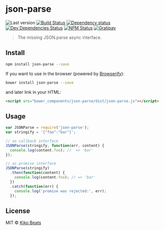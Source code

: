 # json-parse

![Last version](https://img.shields.io/github/tag/Kikobeats/json-parse.svg?style=flat-square)
[![Build Status](http://img.shields.io/travis/Kikobeats/json-parse/master.svg?style=flat)](https://travis-ci.org/Kikobeats/json-parse)
[![Dependency status](http://img.shields.io/david/Kikobeats/json-parse.svg?style=flat-square)](https://david-dm.org/Kikobeats/json-parse)
[![Dev Dependencies Status](http://img.shields.io/david/dev/Kikobeats/json-parse.svg?style=flat-square)](https://david-dm.org/Kikobeats/json-parse#info=devDependencies)
[![NPM Status](http://img.shields.io/npm/dm/json-parse.svg?style=flat-square)](https://www.npmjs.org/package/json-parse)
[![Gratipay](https://img.shields.io/gratipay/Kikobeats.svg?style=flat-square)](https://gratipay.com/~Kikobeats/)

> The missing JSON.parse async interface.

## Install

```bash
npm install json-parse --save
```

If you want to use in the browser (powered by [Browserify](http://browserify.org/)):

```bash
bower install json-parse --save
```

and later link in your HTML:

```html
<script src="bower_components/json-parse/dist/json-parse.js"></script>
```

## Usage

```js
var JSONParse = require('json-parse');
var stringify = '{"foo":"bar"}';

// as callback interface
JSONParse(stringify, function(err, content) {
  console.log(content.foo); //  => 'bar'
});

// as promise interface
JSONParse(stringify)
  .then(function(content) {
    console.log(content.foo); // => 'bar'
  })
  .catch(function(err) {
    console.log('promise was rejected:', err);
  });
```

## License

MIT © [Kiko Beats](http://www.kikobeats.com)
